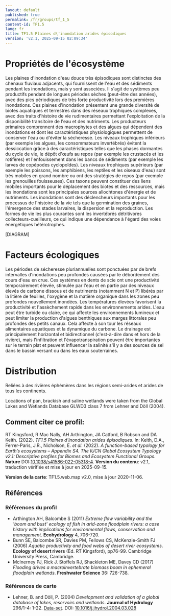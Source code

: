 ```yaml
---
layout: default
published: true
permalink: /fr/groups/tf_1_5
content-id: TF1.5
lang: fr
title: TF1.5 Plaines d\'inondation arides épisodiques
version: 'v2.1, 2025-09-15 02:09:34'
---
```




# Propriétés de l'écosystème
 
Les plaines d\'inondation d\'eau douce très épisodiques sont distinctes
des chenaux fluviaux adjacents, qui fournissent de l\'eau et des
sédiments pendant les inondations, mais y sont associées. Il s\'agit de
systèmes peu productifs pendant de longues périodes sèches (peut-être
des années), avec des pics périodiques de très forte productivité lors
des premières inondations. Ces plaines d\'inondation présentent une
grande diversité de biotes aquatiques et terrestres dans des réseaux
trophiques complexes, avec des traits d\'histoire de vie rudimentaires
permettant l\'exploitation de la disponibilité transitoire de l\'eau et
des nutriments. Les producteurs primaires comprennent des macrophytes et
des algues qui dépendent des inondations et dont les caractéristiques
physiologiques permettent de conserver l\'eau ou d\'éviter la
sécheresse. Les niveaux trophiques inférieurs (par exemple les algues,
les consommateurs invertébrés) évitent la dessiccation grâce à des
caractéristiques telles que les phases dormantes du cycle de vie, le
dépôt d\'œufs au repos (par exemple les crustacés et les rotifères) et
l\'enfouissement dans les bancs de sédiments (par exemple les larves de
copépodes cyclopoïdes). Les niveaux trophiques supérieurs (par exemple
les poissons, les amphibiens, les reptiles et les oiseaux d\'eau) sont
très mobiles en grand nombre ou ont des stratégies de repos (par exemple
les grenouilles fouisseuses). Ces taxons peuvent constituer des liens
mobiles importants pour le déplacement des biotes et des ressources,
mais les inondations sont les principales sources allochtones d\'énergie
et de nutriments. Les inondations sont des déclencheurs importants pour
les processus de l\'histoire de la vie tels que la germination des
graines, l\'émergence des stades larvaires, la dispersion et la
reproduction. Les formes de vie les plus courantes sont les invertébrés
détritivores collecteurs-cueilleurs, ce qui indique une dépendance à
l\'égard des voies énergétiques hétérotrophes.

[DIAGRAM]

# Facteurs écologiques
 
Les périodes de sécheresse pluriannuelles sont ponctuées par de brefs
intervalles d\'inondations peu profondes causées par le débordement des
cours d\'eau en crue. Ces systèmes en dents de scie ont une productivité
temporairement élevée, stimulée par l\'eau et en partie par des niveaux
élevés de carbone dissous et de nutriments (notamment N et P) libérés
par la litière de feuilles, l\'oxygène et la matière organique dans les
zones peu profondes nouvellement inondées. Les températures élevées
favorisent la productivité et l\'assèchement rapide dans les
environnements arides. L\'eau peut être turbide ou claire, ce qui
affecte les environnements lumineux et peut limiter la production
d\'algues benthiques aux marges littorales peu profondes des petits
canaux. Cela affecte à son tour les réseaux alimentaires aquatiques et
la dynamique du carbone. Le drainage est principalement horizontal et
bidirectionnel (c\'est-à-dire dans et hors de la rivière), mais
l\'infiltration et l\'évapotranspiration peuvent être importantes sur le
terrain plat et peuvent influencer la salinité s\'il y a des sources de
sel dans le bassin versant ou dans les eaux souterraines.
 
# Distribution
 
Reliées à des rivières éphémères dans les régions semi-arides et arides
de tous les continents.

Locations of pan, brackish and saline wetlands were taken from the Global Lakes and Wetlands Database GLWD3 class 7 from Lehner and Döll (2004). 

## Comment citer ce profil:

RT Kingsford, R Mac Nally, AH Arthington, JA Catford, B Robson and DA Keith. (2022). *TF1.5 Plaines d\'inondation arides épisodiques*. In: Keith, D.A., Ferrer-Paris, J.R., Nicholson, E. *et al.* (2022). *A function-based typology for Earth’s ecosystems – Appendix S4. The IUCN Global Ecosystem Typology v2.1: Descriptive profiles for Biomes and Ecosystem Functional Groups*. **Nature** DOI:[10.1038/s41586-022-05318-4](https://doi.org/10.1038/s41586-022-05318-4).
**Version du contenu**: v2.1, traduction vérifiée et mise à jour en 2025-09-15.

**Version de la carte**: TF1.5.web.map v2.0, mise à jour 2020-11-06.

## Références

### Références du profil

* Arthington AH, Balcombe S (2011) *Extreme flow variability and the 'boom and bust' ecology of fish in arid-zone floodplain rivers: a case history with implications for environmental flows, conservation and management*. **Ecohydrology** 4, 706-720.
* Bunn SE, Balcombe SR, Davies PM, Fellows CS, McKenzie-Smith FJ  (2006) *Aquatic productivity and food webs of desert river ecosystems*. **Ecology of desert rivers** (Ed. RT Kingsford), pp76-99. Cambridge University Press, Cambridge.
* McInerney PJ, Rick J. Stoffels RJ, Shackleton ME, Davey CD  (2017) *Flooding drives a macroinvertebrate biomass boom in ephemeral floodplain wetlands*. **Freshwater Science** 36: 726-738.

### Références de carte
* Lehner, B. and Döll, P.  (2004) *Development and validation of a global database of lakes, reservoirs and wetlands*. **Journal of Hydrology** 296/1-4: 1-22. [Data-set](https://www.worldwildlife.org/pages/global-lakes-and-wetlands-database). DOI: [10.1016/j.jhydrol.2004.03.028](http://doi.org/10.1016/j.jhydrol.2004.03.028)

